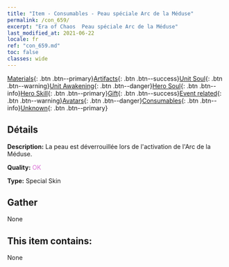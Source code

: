 ```yaml
---
title: "Item - Consumables - Peau spéciale Arc de la Méduse"
permalink: /con_659/
excerpt: "Era of Chaos  Peau spéciale Arc de la Méduse"
last_modified_at: 2021-06-22
locale: fr
ref: "con_659.md"
toc: false
classes: wide
---
```

 [Materials](/ItemsFR/){: .btn .btn--primary}[Artifacts](/ItemsFR/Artifacts/){: .btn .btn--success}[Unit Soul](/ItemsFR/UnitSoul/){: .btn .btn--warning}[Unit Awakening](/ItemsFR/UnitAwakening/){: .btn .btn--danger}[Hero Soul](/ItemsFR/HeroSoul/){: .btn .btn--info}[Hero Skill](/ItemsFR/HeroSkill/){: .btn .btn--primary}[Gift](/ItemsFR/Gift/){: .btn .btn--success}[Event related](/ItemsFR/Events/){: .btn .btn--warning}[Avatars](/ItemsFR/Avatars/){: .btn .btn--danger}[Consumables](/ItemsFR/Consumables/){: .btn .btn--info}[Unknown](/ItemsFR/Unknown/){: .btn .btn--primary}

## Détails
 **Description:** La peau est déverrouillée lors de l'activation de l'Arc de la Méduse.

 **Quality:** <span style="color: #DA70D6">OK</span>

 **Type:** Special Skin

## Gather

  None

## This item contains:

  None

